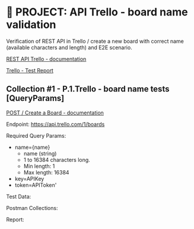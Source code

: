 # :file_folder: PROJECT: API Trello - board name validation
Verification of REST API in Trello / create a new board with correct name (available characters and length) and E2E scenario.

[REST API Trello - documentation](https://developer.atlassian.com/cloud/trello/rest/api-group-actions/#api-group-actions)

[Trello - Test Report](https://drive.google.com/file/d/1WEboOLbMr4NWALqAs4NdX8bfnKXTYbLh/view?usp=drive_link)

## Collection #1 - P.1.Trello - board name tests [QueryParams]

[POST / Create a Board - documentation ](https://developer.atlassian.com/cloud/trello/rest/api-group-boards/#api-boards-post)<br>

Endpoint: https://api.trello.com/1/boards

Required Query Params:
- name={name}
    - name (string)
    - 1 to 16384 characters long.
    - Min length: 1
    - Max length: 16384
- key=APIKey
- token=APIToken'

Test Data:

Postman Collections:

Report:
